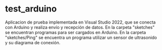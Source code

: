 # test_arduino
Aplicacion de prueba implementada en Visual Studio 2022, que se conecta con Arduino y realiza envío y recepción de datos.
En la carpeta "sketches" se encuentran programas para ser cargados en Arduino.
En la carpeta "sketches/Ping" se encuentra un programa utilizar un sensor de ultrasonido y su diagrama de conexión.

